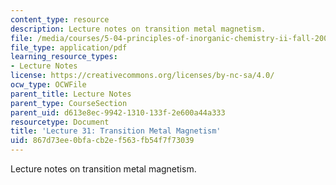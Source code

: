 ```yaml
---
content_type: resource
description: Lecture notes on transition metal magnetism.
file: /media/courses/5-04-principles-of-inorganic-chemistry-ii-fall-2008/867d73ee0bfacb2ef563fb54f7f73039_lecture_31.pdf
file_type: application/pdf
learning_resource_types:
- Lecture Notes
license: https://creativecommons.org/licenses/by-nc-sa/4.0/
ocw_type: OCWFile
parent_title: Lecture Notes
parent_type: CourseSection
parent_uid: d613e8ec-9942-1310-133f-2e600a44a333
resourcetype: Document
title: 'Lecture 31: Transition Metal Magnetism'
uid: 867d73ee-0bfa-cb2e-f563-fb54f7f73039
---
```

Lecture notes on transition metal magnetism.